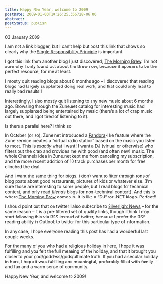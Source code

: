 ```yaml
---
title: Happy New Year, welcome to 2009
postDate: 2009-01-03T10:26:25.556728-06:00
abstract: 
postStatus: publish
---
```

03 January 2009

I am not a link blogger, but I can’t help but post this link that shows so clearly why the [Single Responsibility Principle](http://elegantcode.com/2008/12/22/single-responsibility-principle/) is important.

I got this link from another blog I just discovered, [The Morning Brew](http://blog.cwa.me.uk/). I’m not sure why I only found out about the Brew now, because it appears to be the perfect resource, for me at least.

I mostly quit reading blogs about 6 months ago – I discovered that reading blogs had largely supplanted doing real work, and that could only lead to really bad results!!

Interestingly, I also mostly quit listening to any new music about 6 months ago. Browsing through the Zune.net catalog for interesting music had largely supplanted being entertained by music (there’s a lot of crap music out there, and I got tired of listening to it).

Is there a parallel here? I think so.

In October (or so), Zune.net introduced a [Pandora](http://www.pandora.com)-like feature where the Zune service creates a “virtual radio station” based on the music you listen to most. This is *exactly* what I want! I want a DJ (virtual or otherwise) who filters out the crap and provides me with good (and often new) music. The whole Channels idea in Zune.net kept me from canceling my subscription, and the more recent addition of 10 track purchases per month for free clinched the deal.

And I want the same thing for blogs. I don’t want to filter through tons of blog posts about good restaurants, pictures of kids or whatever else. (I’m sure those are interesting to some people, but I read blogs for technical content, and only read *friends* blogs for non-technical content). And this is where [The Morning Brew](http://blog.cwa.me.uk/) comes in. It is like a “DJ” for .NET blogs. Perfect!!

I should point out that on twitter I also subscribe to [Silverlight News](http://twitter.com/silverlightnews) – for the same reason – it is a pre-filtered set of quality links, though I think I may start following this via RSS instead of twitter, because I prefer the RSS reading ability in Outlook to twitter for this particular type of information.

In any case, I hope everyone reading this post has had a wonderful last couple weeks.

For the many of you who had a religious holiday in here, I hope it was fulfilling and you felt the full meaning of the holiday, and that it brought you closer to your god/goddess/gods/ultimate truth. If you had a secular holiday in here, I hope it was fulfilling and meaningful, preferably filled with family and fun and a warm sense of community.

Happy New Year, and welcome to 2009!
